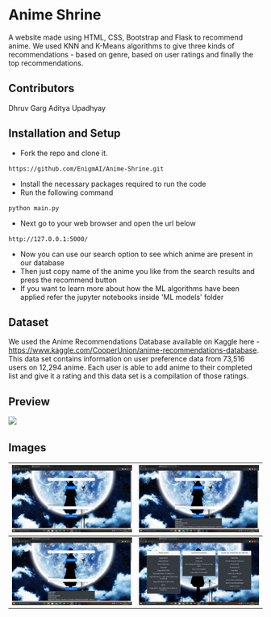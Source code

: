 # Anime Shrine

A website made using HTML, CSS, Bootstrap and Flask to recommend anime. We used KNN and K-Means algorithms to give three kinds of recommendations - based on genre, based on user ratings and finally the top recommendations.

## Contributors

Dhruv Garg
Aditya Upadhyay

## Installation and Setup

* Fork the repo and clone it.
```
https://github.com/EnigmAI/Anime-Shrine.git
```
* Install the necessary packages required to run the code
* Run the following command
```
python main.py
```
* Next go to your web browser and open the url below
```
http://127.0.0.1:5000/
```
* Now you can use our search option to see which anime are present in our database
* Then just copy name of the anime you like from the search results and press the recommend button
* If you want to learn more about how the ML algorithms have been applied refer the jupyter notebooks inside 'ML models' folder

## Dataset

We used the Anime Recommendations Database available on Kaggle here - https://www.kaggle.com/CooperUnion/anime-recommendations-database.
This data set contains information on user preference data from 73,516 users on 12,294 anime. Each user is able to add anime to their completed list and give it a rating and this data set is a compilation of those ratings.

## Preview

![](assets/anime.gif)

## Images

| ![](assets/1.png)   | ![](assets/2.png)  |
|:--------------------|:-------------------|
| ![](assets/3.png)   | ![](assets/4.png)  |